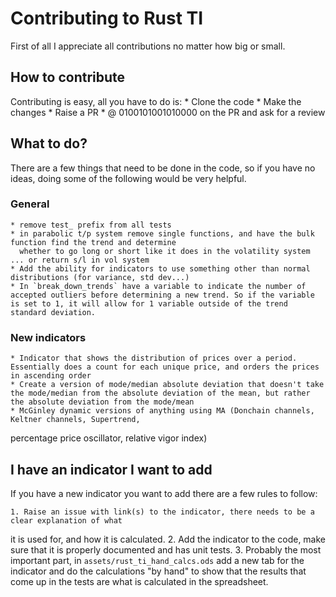 # Contributing to Rust TI

First of all I appreciate all contributions no matter how big or small.

## How to contribute

Contributing is easy, all you have to do is:
    * Clone the code
    * Make the changes
    * Raise a PR
    * @ 0100101001010000 on the PR and ask for a review

## What to do?

There are a few things that need to be done in the code, so if you have no ideas, doing some of the following
would be very helpful.

### General

    * remove test_ prefix from all tests
    * in parabolic t/p system remove single functions, and have the bulk function find the trend and determine
      whether to go long or short like it does in the volatility system ... or return s/l in vol system
    * Add the ability for indicators to use something other than normal distributions (for variance, std dev...)
    * In `break_down_trends` have a variable to indicate the number of accepted outliers before determining a new trend. So if the variable is set to 1, it will allow for 1 variable outside of the trend standard deviation.

### New indicators

    * Indicator that shows the distribution of prices over a period. Essentially does a count for each unique price, and orders the prices in ascending order
    * Create a version of mode/median absolute deviation that doesn't take the mode/median from the absolute deviation of the mean, but rather the absolute deviation from the mode/mean
    * McGinley dynamic versions of anything using MA (Donchain channels, Keltner channels, Supertrend, 
percentage price oscillator, relative vigor index)

## I have an indicator I want to add

If you have a new indicator you want to add there are a few rules to follow:

    1. Raise an issue with link(s) to the indicator, there needs to be a clear explanation of what
it is used for, and how it is calculated.
    2. Add the indicator to the code, make sure that it is properly documented and has unit tests.
    3. Probably the most important part, in `assets/rust_ti_hand_calcs.ods` add a new tab for the indicator
and do the calculations "by hand" to show that the results that come up in the tests are what is calculated in the spreadsheet.
